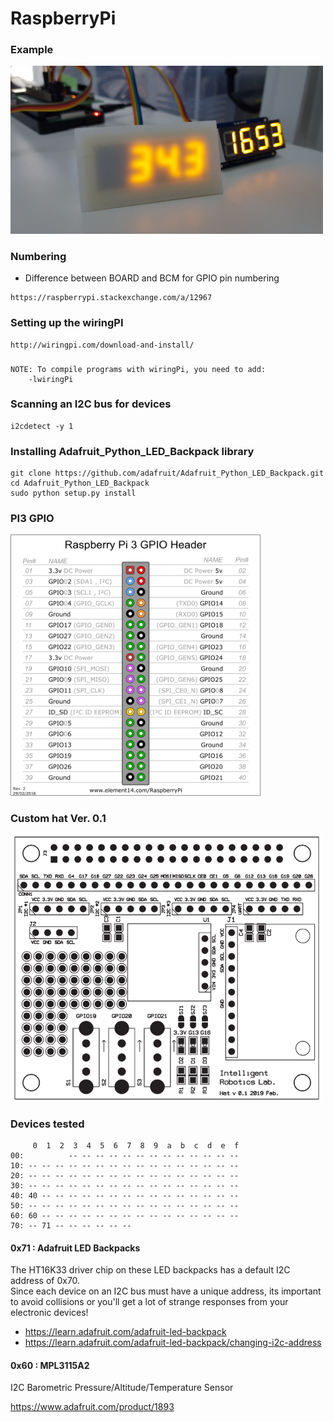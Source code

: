 # RaspberryPi

### Example
<img src='./99-Lab/3DModels/Case_7Segment_v1/20191008_165328.jpg' width=500px/>

### Numbering
* Difference between BOARD and BCM for GPIO pin numbering 
```
https://raspberrypi.stackexchange.com/a/12967
```

### Setting up the wiringPI
```
http://wiringpi.com/download-and-install/
```

###
```
NOTE: To compile programs with wiringPi, you need to add:
    -lwiringPi
```

### Scanning an I2C bus for devices
```
i2cdetect -y 1
```

### Installing Adafruit_Python_LED_Backpack library
```
git clone https://github.com/adafruit/Adafruit_Python_LED_Backpack.git
cd Adafruit_Python_LED_Backpack
sudo python setup.py install
```
### PI3 GPIO
<img src='pi3_gpio.png' width = '400px'/>

### Custom hat Ver. 0.1
<img src='documents/PCB/rpi_hat_irlab_1.png' width = '500px' />


### Devices tested

```
     0  1  2  3  4  5  6  7  8  9  a  b  c  d  e  f
00:          -- -- -- -- -- -- -- -- -- -- -- -- --
10: -- -- -- -- -- -- -- -- -- -- -- -- -- -- -- --
20: -- -- -- -- -- -- -- -- -- -- -- -- -- -- -- --
30: -- -- -- -- -- -- -- -- -- -- -- -- -- -- -- --
40: 40 -- -- -- -- -- -- -- -- -- -- -- -- -- -- --
50: -- -- -- -- -- -- -- -- -- -- -- -- -- -- -- --
60: 60 -- -- -- -- -- -- -- -- -- -- -- -- -- -- --
70: -- 71 -- -- -- -- -- --
```

#### 0x71 : Adafruit LED Backpacks
The HT16K33 driver chip on these LED backpacks has a default I2C address of 0x70.<br/> 
Since each device on an I2C bus must have a unique address, its important to avoid collisions or you'll get a lot of strange responses from your electronic devices! 
* https://learn.adafruit.com/adafruit-led-backpack
* https://learn.adafruit.com/adafruit-led-backpack/changing-i2c-address

#### 0x60 : MPL3115A2 
I2C Barometric Pressure/Altitude/Temperature Sensor

https://www.adafruit.com/product/1893


